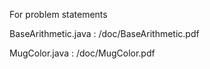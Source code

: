 For problem statements

BaseArithmetic.java :
/doc/BaseArithmetic.pdf

MugColor.java :
/doc/MugColor.pdf

